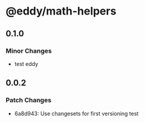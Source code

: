 # @eddy/math-helpers

## 0.1.0

### Minor Changes

- test eddy

## 0.0.2

### Patch Changes

- 6a8d943: Use changesets for first versioning test
